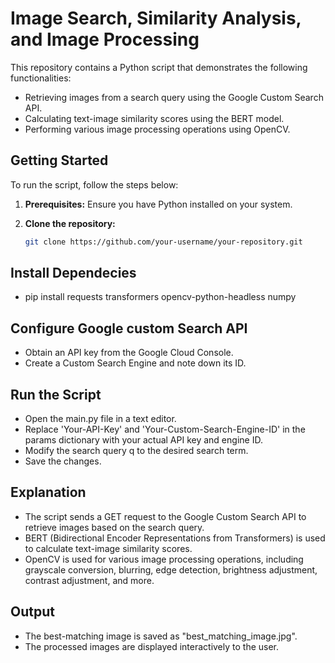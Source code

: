 # Image Search, Similarity Analysis, and Image Processing

This repository contains a Python script that demonstrates the following functionalities:
- Retrieving images from a search query using the Google Custom Search API.
- Calculating text-image similarity scores using the BERT model.
- Performing various image processing operations using OpenCV.

## Getting Started

To run the script, follow the steps below:

1. **Prerequisites:** Ensure you have Python installed on your system.

2. **Clone the repository:**

   ```bash
   git clone https://github.com/your-username/your-repository.git

## Install Dependecies
- pip install requests transformers opencv-python-headless numpy

## Configure Google custom Search API
- Obtain an API key from the Google Cloud Console.
- Create a Custom Search Engine and note down its ID.

## Run the Script
- Open the main.py file in a text editor.
- Replace 'Your-API-Key' and 'Your-Custom-Search-Engine-ID' in the params dictionary with your actual API key and engine ID.
- Modify the search query q to the desired search term.
- Save the changes.

## Explanation
- The script sends a GET request to the Google Custom Search API to retrieve images based on the search query.
- BERT (Bidirectional Encoder Representations from Transformers) is used to calculate text-image similarity scores.
- OpenCV is used for various image processing operations, including grayscale conversion, blurring, edge detection, brightness adjustment, contrast adjustment, and 
  more.

## Output
- The best-matching image is saved as "best_matching_image.jpg".
- The processed images are displayed interactively to the user.

